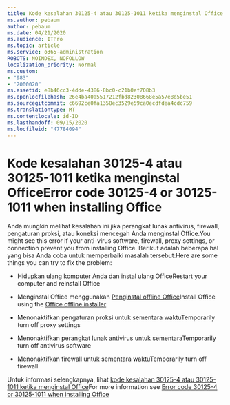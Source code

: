```yaml
---
title: Kode kesalahan 30125-4 atau 30125-1011 ketika menginstal Office
ms.author: pebaum
author: pebaum
ms.date: 04/21/2020
ms.audience: ITPro
ms.topic: article
ms.service: o365-administration
ROBOTS: NOINDEX, NOFOLLOW
localization_priority: Normal
ms.custom:
- "983"
- "2000020"
ms.assetid: e8b46cc3-4dde-4386-8bc0-c21b0ef708b3
ms.openlocfilehash: 26e4ba40a5517212fbd82308668e5a57e8d5be51
ms.sourcegitcommit: c6692ce0fa1358ec3529e59ca0ecdfdea4cdc759
ms.translationtype: MT
ms.contentlocale: id-ID
ms.lasthandoff: 09/15/2020
ms.locfileid: "47784094"
---
```

# <a name="error-code-30125-4-or-30125-1011-when-installing-office"></a><span data-ttu-id="b59a1-102">Kode kesalahan 30125-4 atau 30125-1011 ketika menginstal Office</span><span class="sxs-lookup"><span data-stu-id="b59a1-102">Error code 30125-4 or 30125-1011 when installing Office</span></span>

<span data-ttu-id="b59a1-103">Anda mungkin melihat kesalahan ini jika perangkat lunak antivirus, firewall, pengaturan proksi, atau koneksi mencegah Anda menginstal Office.</span><span class="sxs-lookup"><span data-stu-id="b59a1-103">You might see this error if your anti-virus software, firewall, proxy settings, or connection prevent you from installing Office.</span></span> <span data-ttu-id="b59a1-104">Berikut adalah beberapa hal yang bisa Anda coba untuk memperbaiki masalah tersebut:</span><span class="sxs-lookup"><span data-stu-id="b59a1-104">Here are some things you can try to fix the problem:</span></span>
  
- <span data-ttu-id="b59a1-105">Hidupkan ulang komputer Anda dan instal ulang Office</span><span class="sxs-lookup"><span data-stu-id="b59a1-105">Restart your computer and reinstall Office</span></span>

- <span data-ttu-id="b59a1-106">Menginstal Office menggunakan [Penginstal offline Office](https://support.office.com/article/f0a85fe7-118f-41cb-a791-d59cef96ad1c?wt.mc_id=Alchemy_ClientDIA)</span><span class="sxs-lookup"><span data-stu-id="b59a1-106">Install Office using the [Office offline installer](https://support.office.com/article/f0a85fe7-118f-41cb-a791-d59cef96ad1c?wt.mc_id=Alchemy_ClientDIA)</span></span>

- <span data-ttu-id="b59a1-107">Menonaktifkan pengaturan proksi untuk sementara waktu</span><span class="sxs-lookup"><span data-stu-id="b59a1-107">Temporarily turn off proxy settings</span></span>

- <span data-ttu-id="b59a1-108">Menonaktifkan perangkat lunak antivirus untuk sementara</span><span class="sxs-lookup"><span data-stu-id="b59a1-108">Temporarily turn off antivirus software</span></span>

- <span data-ttu-id="b59a1-109">Menonaktifkan firewall untuk sementara waktu</span><span class="sxs-lookup"><span data-stu-id="b59a1-109">Temporarily turn off firewall</span></span>

<span data-ttu-id="b59a1-110">Untuk informasi selengkapnya, lihat [kode kesalahan 30125-4 atau 30125-1011 ketika menginstal Office](https://support.office.com/article/7bfabec6-76be-4cde-880e-819a9c569612?wt.mc_id=Alchemy_ClientDIA)</span><span class="sxs-lookup"><span data-stu-id="b59a1-110">For more information see [Error code 30125-4 or 30125-1011 when installing Office](https://support.office.com/article/7bfabec6-76be-4cde-880e-819a9c569612?wt.mc_id=Alchemy_ClientDIA)</span></span>
  
